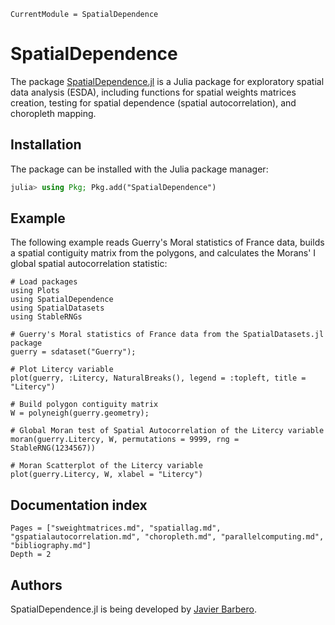 ```@meta
CurrentModule = SpatialDependence
```

# SpatialDependence

The package [SpatialDependence.jl](https://github.com/javierbarbero/SpatialDependence.jl) is a Julia package for exploratory spatial data analysis (ESDA), including functions for spatial weights matrices creation, testing for spatial dependence (spatial autocorrelation), and choropleth mapping.

## Installation

The package can be installed with the Julia package manager:
```julia
julia> using Pkg; Pkg.add("SpatialDependence")
```

## Example

The following example reads Guerry's Moral statistics of France data, builds a spatial contiguity matrix from the polygons, and calculates the Morans' I global spatial autocorrelation statistic:

```@example intro
# Load packages
using Plots
using SpatialDependence
using SpatialDatasets
using StableRNGs

# Guerry's Moral statistics of France data from the SpatialDatasets.jl package
guerry = sdataset("Guerry");

# Plot Litercy variable
plot(guerry, :Litercy, NaturalBreaks(), legend = :topleft, title = "Litercy")
```

```@example intro
# Build polygon contiguity matrix
W = polyneigh(guerry.geometry);
```

```@example intro
# Global Moran test of Spatial Autocorrelation of the Litercy variable
moran(guerry.Litercy, W, permutations = 9999, rng = StableRNG(1234567))
```

```@example intro
# Moran Scatterplot of the Litercy variable
plot(guerry.Litercy, W, xlabel = "Litercy")
```

## Documentation index

```@contents
Pages = ["sweightmatrices.md", "spatiallag.md", "gspatialautocorrelation.md", "choropleth.md", "parallelcomputing.md", "bibliography.md"]
Depth = 2
```

## Authors

SpatialDependence.jl is being developed by [Javier Barbero](http://www.javierbarbero.net).
